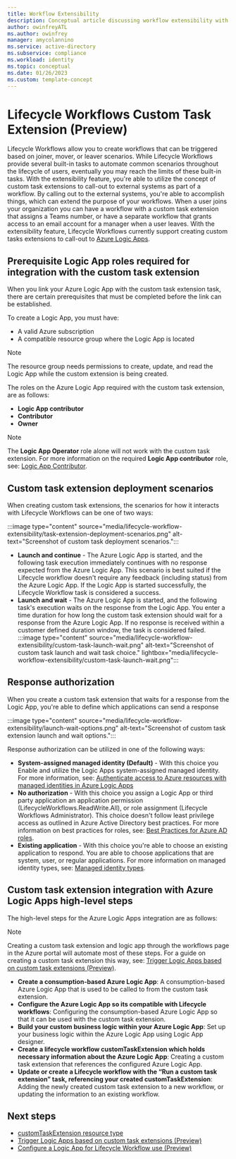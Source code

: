```yaml
---
title: Workflow Extensibility
description: Conceptual article discussing workflow extensibility with Lifecycle Workflows
author: owinfreyATL
ms.author: owinfrey
manager: amycolannino
ms.service: active-directory
ms.subservice: compliance
ms.workload: identity
ms.topic: conceptual 
ms.date: 01/26/2023
ms.custom: template-concept 
---
```



# Lifecycle Workflows Custom Task Extension (Preview)


Lifecycle Workflows allow you to create workflows that can be triggered based on joiner, mover, or leaver scenarios. While Lifecycle Workflows provide several built-in tasks to automate common scenarios throughout the lifecycle of users, eventually you may reach the limits of these built-in tasks. With the extensibility feature, you're able to utilize the concept of custom task extensions to call-out to external systems as part of a workflow. By calling out to the external systems, you're able to accomplish things, which can extend the purpose of your workflows. When a user joins your organization you can have a workflow with a custom task extension that assigns a Teams number, or have a separate workflow that grants access to an email account for a manager when a user leaves. With the extensibility feature, Lifecycle Workflows currently support creating custom tasks extensions to call-out to [Azure Logic Apps](../../logic-apps/logic-apps-overview.md).


## Prerequisite Logic App roles required for integration with the custom task extension

When you link your Azure Logic App with the custom task extension task, there are certain prerequisites that must be completed before the link can be established. 

To create a Logic App, you must have:

- A valid Azure subscription
- A compatible resource group where the Logic App is located

> [!NOTE]
> The resource group needs permissions to create, update, and read the Logic App while the custom extension is being created. 

The roles on the Azure Logic App required with the custom task extension, are as follows:

- **Logic App contributor**
- **Contributor**
- **Owner**

> [!NOTE]
> The **Logic App Operator** role alone will not work with the custom task extension. For more information on the required **Logic App contributor** role, see: [Logic App Contributor](../../role-based-access-control/built-in-roles.md#logic-app-contributor).

## Custom task extension deployment scenarios

When creating custom task extensions, the scenarios for how it interacts with Lifecycle Workflows can be one of two ways:

 :::image type="content" source="media/lifecycle-workflow-extensibility/task-extension-deployment-scenarios.png" alt-text="Screenshot of custom task deployment scenarios.":::

- **Launch and continue** - The Azure Logic App is started, and the following task execution immediately continues with no response expected from the Azure Logic App. This scenario is best suited if the Lifecycle workflow doesn't require any feedback (including status) from the Azure Logic App. If the Logic App is started successfully, the Lifecycle Workflow task is considered a success.
- **Launch and wait** - The Azure Logic App is started, and the following task's execution waits on the response from the Logic App. You enter a time duration for how long the custom task extension should wait for a response from the Azure Logic App. If no response is received within a customer defined duration window, the task is considered failed.
 :::image type="content" source="media/lifecycle-workflow-extensibility/custom-task-launch-wait.png" alt-text="Screenshot of custom task launch and wait task choice." lightbox="media/lifecycle-workflow-extensibility/custom-task-launch-wait.png":::

## Response authorization

When you create a custom task extension that waits for a response from the Logic App, you're able to define which applications can send a response

:::image type="content" source="media/lifecycle-workflow-extensibility/launch-wait-options.png" alt-text="Screenshot of custom task extension launch and wait options.":::

Response authorization can be utilized in one of the following ways:

- **System-assigned managed identity (Default)** - With this choice you Enable and utilize the Logic Apps system-assigned managed identity. For more information, see: [Authenticate access to Azure resources with managed identities in Azure Logic Apps](/azure/logic-apps/create-managed-service-identity)
- **No authorization** -  With this choice you assign a Logic App or third party application an application permission (LifecycleWorkflows.ReadWrite.All), or role assignment (Lifecycle Workflows Administrator). This choice doesn't follow least privilege access as outlined in Azure Active Directory best practices. For more information on best practices for roles, see: [Best Practices for Azure AD roles](/azure/active-directory/roles/best-practices).
- **Existing application** - With this choice you're able to choose an existing application to respond. You are able to choose applications that are system, user, or regular applications. For more information on managed identity types, see: [Managed identity types](../managed-identities-azure-resources/overview.md#managed-identity-types).



## Custom task extension integration with Azure Logic Apps high-level steps

The high-level steps for the Azure Logic Apps integration are as follows:

> [!NOTE]
> Creating a custom task extension and logic app through the workflows page in the Azure portal will automate most of these steps. For a guide on creating a custom task extension this way, see: [Trigger Logic Apps based on custom task extensions (Preview)](trigger-custom-task.md).

- **Create a consumption-based Azure Logic App**: A consumption-based Azure Logic App that is used to be called to from the custom task extension.
- **Configure the Azure Logic App so its compatible with Lifecycle workflows**: Configuring the consumption-based Azure Logic App so that it can be used with the custom task extension.
- **Build your custom business logic within your Azure Logic App**: Set up your business logic within the Azure Logic App using Logic App designer.
- **Create a lifecycle workflow customTaskExtension which holds necessary information about the Azure Logic App**: Creating a custom task extension that references the configured Azure Logic App.
- **Update or create a Lifecycle workflow with the “Run a custom task extension” task, referencing your created customTaskExtension**: Adding the newly created custom task extension to a new workflow, or updating the information to an existing workflow.


## Next steps

- [customTaskExtension resource type](/graph/api/resources/identitygovernance-customtaskextension?view=graph-rest-beta&preserve-view=true)
- [Trigger Logic Apps based on custom task extensions (Preview)](trigger-custom-task.md)
- [Configure a Logic App for Lifecycle Workflow use (Preview)](configure-logic-app-lifecycle-workflows.md)
